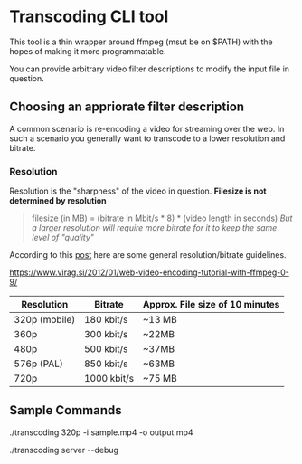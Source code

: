 # Transcoding CLI tool

This tool is a thin wrapper around ffmpeg (msut be on $PATH) with the hopes of making it more programmatable.

You can provide arbitrary video filter descriptions to modify the input file in question.

## Choosing an appriorate filter description

A common scenario is re-encoding a video for streaming over the web. In such a scenario you generally want to transcode to a lower resolution and bitrate.

### Resolution
Resolution is the "sharpness" of the video in question. 
**Filesize is not determined by resolution**

> filesize (in MB) = (bitrate in Mbit/s * 8) * (video length in seconds)
*But a larger resolution will require more bitrate for it to keep the same level of "quality"*

According to this [post](https://www.virag.si/2012/01/web-video-encoding-tutorial-with-ffmpeg-0-9/) here are some general resolution/bitrate guidelines.

https://www.virag.si/2012/01/web-video-encoding-tutorial-with-ffmpeg-0-9/


Resolution    | Bitrate       | Approx. File size of 10 minutes
------------- | ------------- | -------------------------------
320p (mobile) | 180 kbit/s    | ~13 MB
360p          | 300 kbit/s    |	~22MB
480p          |	500 kbit/s    | ~37MB
576p (PAL)    | 850 kbit/s    | ~63MB
720p          | 1000 kbit/s   | ~75 MB


## Sample Commands

./transcoding 320p -i sample.mp4 -o output.mp4  

./transcoding server --debug
